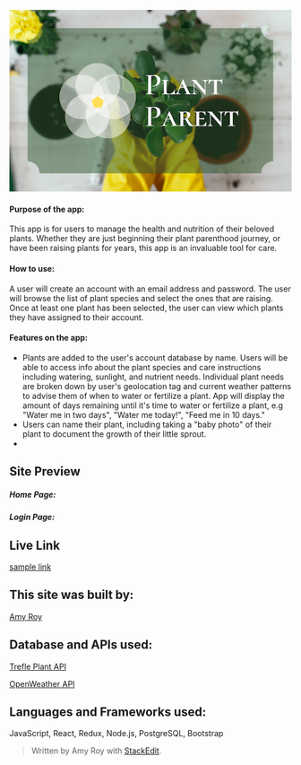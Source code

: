 ﻿<p align="center">
<img src="images/plant-parent-logo.png">

#### Purpose of the app:

This app is for users to manage the health and nutrition of their beloved plants. Whether they are just beginning their plant parenthood journey, or have been raising plants for years, this app is an invaluable tool for care.

#### How to use:

A user will create an account with an email address and password. The user will browse the list of plant species and select the ones that are raising. Once at least one plant has been selected, the user can view which plants they have assigned to their account.

#### Features on the app:

- Plants are added to the user's account database by name. Users will be able to access info about the plant species and care instructions including watering, sunlight, and nutrient needs. Individual plant needs are broken down by user's geolocation tag and current weather patterns to advise them of when to water or fertilize a plant. App will display the amount of days remaining until it's time to water or fertilize a plant, e.g "Water me in two days", "Water me today!", "Feed me in 10 days."
- Users can name their plant, including taking a "baby photo" of their plant to document the growth of their little sprout.
-

## Site Preview

##### Home Page:

##### Login Page:

## Live Link

[sample link](http://www.google.com)

## This site was built by:

[Amy Roy](https://github.com/MeerKatnip)

## Database and APIs used:

[Trefle Plant API](https://trefle.io)

[OpenWeather API](https://openweathermap.org/api)

## Languages and Frameworks used:

JavaScript, React, Redux, Node.js, PostgreSQL, Bootstrap

> Written by Amy Roy with [StackEdit](https://stackedit.io/).
